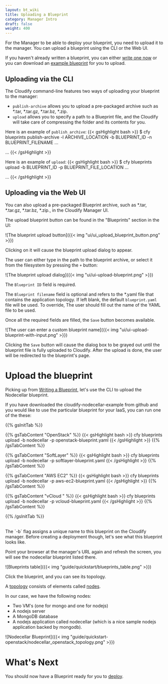 ```yaml
---
layout: bt_wiki
title: Uploading a Blueprint
category: Manager Intro
draft: false
weight: 400
---
```


For the Manager to be able to deploy your blueprint, you need to upload it to the manager. You can upload a blueprint using the CLI or the Web UI.

If you haven't already written a blueprint, you can either [write one now](getting-started-write-blueprint.html) or you can download an [example blueprint](https://github.com/cloudify-cosmo/cloudify-nodecellar-example) for you to upload.

## Uploading via the CLI

The Cloudify command-line features two ways of uploading your blueprint to the manager:

 * `publish-archive` allows you to upload a pre-packaged archive such as *.tar, *.tar.gz, *.tar.bz, *.zip.
 * `upload` allows you to specify a path to a Blueprint file, and the Cloudify will take care of compressing the folder and its contents for you.

Here is an example of `publish_archive`:
{{< gsHighlight  bash >}}
$ cfy blueprints publish-archive -l ARCHIVE_LOCATION -b BLUEPRINT_ID -n BLUEPRINT_FILENAME
...

...
{{< /gsHighlight >}}

Here is an example of `upload`:
{{< gsHighlight  bash >}}
$ cfy blueprints upload -b BLUEPRINT_ID -p BLUEPRINT_FILE_LOCATION
...

...
{{< /gsHighlight >}}


## Uploading via the Web UI

You can also upload a pre-packaged Blueprint archive, such as *.tar, *.tar.gz, *.tar.bz, *.zip., in the Cloudify Manager UI.

The upload blueprint button can be found in the "Blueprints" section in the UI:

![The blueprint upload button]({{< img "ui/ui_upload_blueprint_button.png" >}})

Clicking on it will cause the blueprint upload dialog to appear.

The user can either type in the path to the blueprint archive, or select it from the filesystem by pressing the `+` button:

![The blueprint upload dialog]({{< img "ui/ui-upload-blueprint.png" >}})

The `Blueprint ID` field is required.

The `Blueprint filename` field is optional and refers to the *.yaml file that contains the application topology. If left blank, the default `blueprint.yaml` file will be used. To override, The user should fill out the name of the YAML file to be used.

Once all the required fields are filled, the `Save` button becomes available.

![The user can enter a custom blueprint name]({{< img "ui/ui-upload-blueprint-with-input.png" >}})

Clicking the `Save` button will cause the dialog box to be grayed out until the blueprint file is fully uploaded to Cloudify. After the upload is done, the user will be redirected to the blueprint's page.

# Upload the blueprint

Picking up from [Writing a Blueprint](getting-started-write-blueprint.html), let's use the CLI to upload the Nodecellar blueprint.

If you have downloaded the cloudify-nodecellar-example from github and you would like to use the particular blueprint for your IaaS, you can run one of the these:

  {{% gsInitTab %}}

  {{% gsTabContent "OpenStack" %}}
  {{< gsHighlight  bash >}}
  cfy blueprints upload -b nodecellar -p openstack-blueprint.yaml
  {{< /gsHighlight >}}
  {{% /gsTabContent %}}

  {{% gsTabContent "SoftLayer" %}}
  {{< gsHighlight  bash >}}
  cfy blueprints upload -b nodecellar -p softlayer-blueprint.yaml
  {{< /gsHighlight >}}
  {{% /gsTabContent %}}

  {{% gsTabContent "AWS EC2" %}}
  {{< gsHighlight  bash >}}
  cfy blueprints upload -b nodecellar -p aws-ec2-blueprint.yaml
  {{< /gsHighlight >}}
  {{% /gsTabContent %}}

  {{% gsTabContent "vCloud " %}}
  {{< gsHighlight  bash >}}
  cfy blueprints upload -b nodecellar -p vcloud-blueprint.yaml
  {{< /gsHighlight >}}
  {{% /gsTabContent %}}

  {{% /gsInitTab %}}


<br/>
The `-b` flag assigns a unique name to this blueprint on the Cloudify manager. Before creating a deployment though, let's see what this blueprint looks like.

Point your browser at the manager's URL again and refresh the screen, you will see the nodecellar blueprint listed there.

  ![Blueprints table]({{< img "guide/quickstart/blueprints_table.png" >}})

Click the blueprint, and you can see its topology.

A [topology]({{page.terminology_link}}#topology) consists of elements called [nodes]({{page.terminology_link}}#node).

In our case, we have the following nodes:

  * Two VM's (one for mongo and one for nodejs)
  * A nodejs server
  * A MongoDB database
  * A nodejs application called nodecellar (which is a nice sample nodejs application backed by mongodb).

  ![Nodecellar Blueprint]({{< img "guide/quickstart-openstack/nodecellar_openstack_topology.png" >}})


# What's Next

You should now have a Blueprint ready for you to [deploy](getting-started-create-deployment.html).
